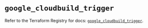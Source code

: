 # `google_cloudbuild_trigger`

Refer to the Terraform Registry for docs: [`google_cloudbuild_trigger`](https://registry.terraform.io/providers/hashicorp/google/5.41.0/docs/resources/cloudbuild_trigger).
